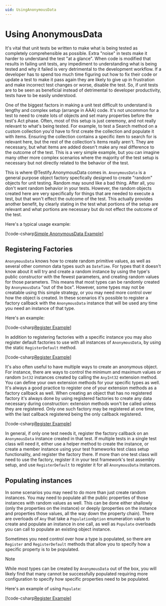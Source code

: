 ```yaml
---
uid: UsingAnonymousData
---
```


Using AnonymousData
===================

It's vital that unit tests be written to make what is being tested as completely comprehensible as possible.
Extra "noise" in tests make it harder to understand the test "at a glance". When code is modified that results
in failing unit tests, any impediment to understanding what is being tested and why it failed is very detrimental
to the development workflow. If a developer has to spend too much time figuring out how to fix their code or
update a test to make it pass again they are likely to give up in frustration and make incorrect test changes
or worse, disable the test. So, if unit tests are to be seen as beneficial instead of detrimental to developer
productivity, tests have to be easily understood.

One of the biggest factors in making a unit test difficult to understand is lengthy and complex setup (arrange
in AAA) code. It's not uncommon for a test to need to create lots of objects and set many properties before
the test's Act phase. Often, most of this setup is just ceremony, and not really relevant to what's being
tested. For example, to test a Search method on a custom collection you'd have to first create the collection
and populate it with items. Ensuring the collection contains a specific item to search for is relevant here,
but the rest of the collection's items really aren't. They are necessary, but what items are added doesn't
make any real difference to the outcome of the test. This is a very simple example, but you can imagine many
other more complex scenarios where the majority of the test setup is necessary but not directly related to
the behavior of the test.

This is where @Testify.AnonymousData comes in. `AnonymousData` is a general purpose object factory specfically
designed to create "random" objects for unit testing. Random may sound like a bad thing. After all, you don't
want random behavior in your tests. However, the random objects created here are very specifically for things
that are needed to execute a test, but that won't effect the outcome of the test. This actually provides
another benefit, by clearly stating in the test what portions of the setup are relevant and what portions are
necessary but do not effect the outcome of the test.

Here's a typical usage example:

[!code-csharp[Simple AnonymousData Example](..\..\src\Examples\Testify.Examples\UsingAnonymousData\SimpleExample.cs)]

## Registering Factories

`AnonymousData` knows how to create random primitive values, as well as several other common data types such
as `DateTime`. For types that it doesn't know about it will try and create a random instance by using the
type's public constructor with the fewest parameters, and creating random values for those parameters.
This means that most types can be randomly created by `AnonymousData` "out of the box". However, some types
may not be creatable using this simple strategy, or you may need more control over how the object is created.
In these scenarios it's possible to register a factory callback with the `AnonymousData` instance that
will be used any time you need an instance of that type.

Here's an example:

[!code-csharp[Register Example](..\..\src\Examples\Testify.Examples\UsingAnonymousData\RegisterExample.cs)]

In addition to registering factories with a specific instance you may also register default factories to use
with all instances of `AnonymousData`, by using the static `RegisterDefault` method.

[!code-csharp[Register Example](..\..\src\Examples\Testify.Examples\UsingAnonymousData\RegisterDefaultExample.cs)]

It's also often useful to have multiple ways to create an anonymous object. For instance, there are ways
to control the minimum and maximum values or random `Int32` instances created by calling the `AnyInt32`
extension method. You can define your own extension methods for your specific types as well. It's always
a good practice to register one of your extension methods as a factory callback as well. When creating
an object that has no registered factory it's always done by using registered factories to create any
data necessary during construction: extension methods won't be called unless they are registered. Only
one such factory may be registered at one time, with the last callback registered being the only callback
registered.

[!code-csharp[Register Example](..\..\src\Examples\Testify.Examples\UsingAnonymousData\AnonymousPerson.cs)]

In general, if only one test needs it, register the factory callback on an `AnonymousData` instance
created in that test. If multiple tests in a single test class will need it, either use a helper
method to create the instance, or create a member instance using your test frameworks test class
setup functionality, and register the factory there. If more than one test class will need to use
the factory, register it in your test framework's test assembly setup, and use `RegisterDefault`
to register it for all `AnonymousData` instances.

## Populating instances

In some scenarios you may need to do more than just create random instances. You may need to populate
all the public properties of those instances with random values as well. This can be done either
shallowly (only the properties on the instance) or deeply (properties on the instance and properties
those values, all the way down the property chain). There are overloads of `Any` that take a
`PopulationOption` enumeration value to create and populate an instance in one call, as well as `Populate`
overloads you can call to populate an existing object instance.

Sometimes you need control over how a type is populated, so there are `Register` and `RegisterDefault`
methods that allow you to specify how a specific property is to be populated.

> [!NOTE]
> While most types can be created by `AnonymousData` out of the box, you will likely find that many
> cannot be successfully populated requiring more configuration to specify how specific properties
> need to be populated.

Here's an example of using `Populate`:

[!code-csharp[Register Example](..\..\src\Examples\Testify.Examples\UsingAnonymousData\PopulateExample.cs)]
